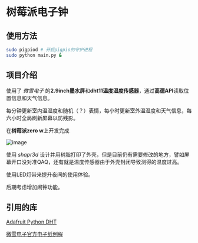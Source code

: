 #   树莓派电子钟

## 使用方法

```Bash
sudo pigpiod # 开启pigpio的守护进程
sudo python main.py &
```

## 项目介绍

使用了 *微雪电子* 的**2.9inch墨水屏**和**dht11温度湿度传感器**，通过**高德API**读取位置信息和天气信息。

每分钟更新室内温湿度和随机（？）表情，每小时更新室外温湿度和天气信息，每六小时全局刷新屏幕以防残影。

在**树莓派zero w**上开发完成

![image](https://user-images.githubusercontent.com/32357397/64483494-0164e580-d235-11e9-97bd-c8b8d968165f.png)

使用 *shapr3d* 设计并用树脂打印了外壳，但是目前仍有需要修改的地方，譬如屏幕开口没对准QAQ，还有就是温度传感器由于外壳封闭导致测得的温度过高。

使用LED灯带来提升夜间的使用体验。

后期考虑增加闹钟功能。

## 引用的库

[Adafruit Python DHT](https://github.com/adafruit/Adafruit_Python_DHT)

[微雪电子官方电子纸例程](https://github.com/waveshare/e-Paper)
